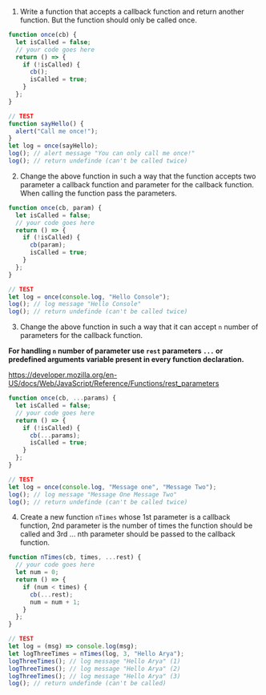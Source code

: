 1. Write a function that accepts a callback function and return another function. But the function should only be called once.

```js
function once(cb) {
  let isCalled = false;
  // your code goes here
  return () => {
    if (!isCalled) {
      cb();
      isCalled = true;
    }
  };
}

// TEST
function sayHello() {
  alert("Call me once!");
}
let log = once(sayHello);
log(); // alert message "You can only call me once!"
log(); // return undefinde (can't be called twice)
```

2. Change the above function in such a way that the function accepts two parameter a callback function and parameter for the callback function. When calling the function pass the parameters.

```js
function once(cb, param) {
  let isCalled = false;
  // your code goes here
  return () => {
    if (!isCalled) {
      cb(param);
      isCalled = true;
    }
  };
}

// TEST
let log = once(console.log, "Hello Console");
log(); // log message "Hello Console"
log(); // return undefinde (can't be called twice)
```

3. Change the above function in such a way that it can accept `n` number of parameters for the callback function.

**For handling `n` number of parameter use `rest` parameters `...` or predefined arguments variable present in every function declaration.**

https://developer.mozilla.org/en-US/docs/Web/JavaScript/Reference/Functions/rest_parameters

```js
function once(cb, ...params) {
  let isCalled = false;
  // your code goes here
  return () => {
    if (!isCalled) {
      cb(...params);
      isCalled = true;
    }
  };
}

// TEST
let log = once(console.log, "Message one", "Message Two");
log(); // log message "Message One Message Two"
log(); // return undefinde (can't be called twice)
```

4. Create a new function `nTimes` whose 1st parameter is a callback function, 2nd parameter is the number of times the function should be called and 3rd ... nth parameter should be passed to the callback function.

```js
function nTimes(cb, times, ...rest) {
  // your code goes here
  let num = 0;
  return () => {
    if (num < times) {
      cb(...rest);
      num = num + 1;
    }
  };
}

// TEST
let log = (msg) => console.log(msg);
let logThreeTimes = nTimes(log, 3, "Hello Arya");
logThreeTimes(); // log message "Hello Arya" (1)
logThreeTimes(); // log message "Hello Arya" (2)
logThreeTimes(); // log message "Hello Arya" (3)
log(); // return undefinde (can't be called)
```
